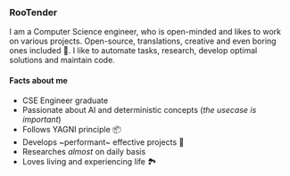 ### RooTender

I am a Computer Science engineer, who is open-minded and likes to work on various projects.
Open-source, translations, creative and even boring ones included 🙂.
I like to automate tasks, research, develop optimal solutions and maintain code.

#### Facts about me

- CSE Engineer graduate
- Passionate about AI and deterministic concepts (_the usecase is important_)
- Follows YAGNI principle 📦
- Develops ~performant~ effective projects 🚀
- Researches _almost_ on daily basis
- Loves living and experiencing life 🏞

<!---
RooTender/RooTender is a ✨ special ✨ repository because its `README.md` (this file) appears on your GitHub profile.
You can click the Preview link to take a look at your changes.
--->
